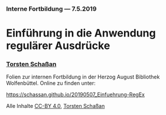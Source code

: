 ### Interne Fortbildung &#x2014; 7.5.2019

# Einführung in die Anwendung regulärer Ausdrücke

### [Torsten Schaßan](https://orcid.org/0000-0002-8902-4775)

Folien zur internen Fortbildung in der Herzog August Bibliothek Wolfenbüttel. Online zu finden unter:

https://schassan.github.io/20190507_Einfuehrung-RegEx

Alle Inhalte [CC-BY 4.0](https://creativecommons.org/licenses/by/4.0/), [Torsten Schaßan](https://orcid.org/0000-0002-8902-4775)
